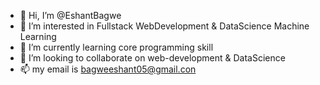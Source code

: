 - 👋 Hi, I’m @EshantBagwe
- 👀 I’m interested in Fullstack WebDevelopment & DataScience Machine Learning
- 🌱 I’m currently learning core programming skill
- 💞️ I’m looking to collaborate on web-development & DataScience 
- 📫 my email is bagweeshant05@gmail.con

<!---
EshantBagwe/EshantBagwe is a ✨ special ✨ repository because its `README.md` (this file) appears on your GitHub profile.
You can click the Preview link to take a look at your changes.
--->
